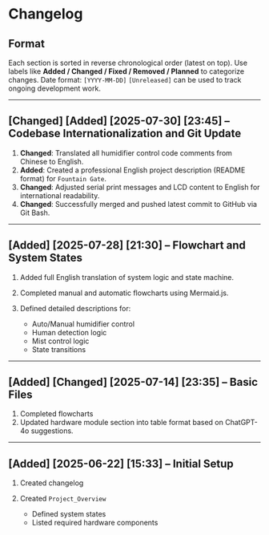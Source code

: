 # Changelog

## Format

Each section is sorted in reverse chronological order (latest on top).
Use labels like **Added / Changed / Fixed / Removed / Planned** to categorize changes.
Date format: `[YYYY-MM-DD]`
`[Unreleased]` can be used to track ongoing development work.

---

## \[Changed] \[Added] \[2025-07-30] \[23:45] – Codebase Internationalization and Git Update

1. **Changed**: Translated all humidifier control code comments from Chinese to English.
2. **Added**: Created a professional English project description (README format) for `Fountain Gate`.
3. **Changed**: Adjusted serial print messages and LCD content to English for international readability.
4. **Changed**: Successfully merged and pushed latest commit to GitHub via Git Bash.

---

## \[Added] \[2025-07-28] \[21:30] – Flowchart and System States

1. Added full English translation of system logic and state machine.
2. Completed manual and automatic flowcharts using Mermaid.js.
3. Defined detailed descriptions for:

   * Auto/Manual humidifier control
   * Human detection logic
   * Mist control logic
   * State transitions

---

## \[Added] \[Changed] \[2025-07-14] \[23:35] – Basic Files

1. Completed flowcharts
2. Updated hardware module section into table format based on ChatGPT-4o suggestions.

---

## \[Added] \[2025-06-22] \[15:33] – Initial Setup

1. Created changelog
2. Created `Project_Overview`

   * Defined system states
   * Listed required hardware components

